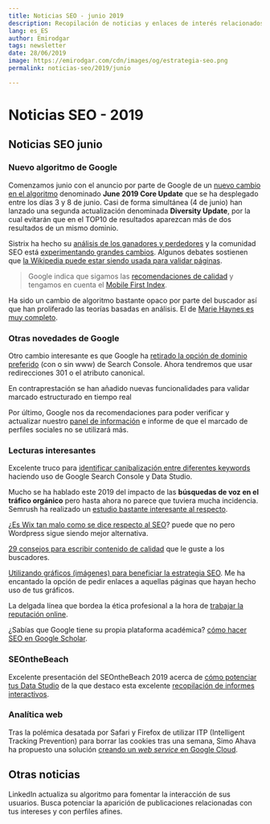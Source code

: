 ```yaml
---
title: Noticias SEO - junio 2019
description: Recopilación de noticias y enlaces de interés relacionados con el SEO y Marketing digital
lang: es_ES
author: Emirodgar
tags: newsletter
date: 28/06/2019
image: https://emirodgar.com/cdn/images/og/estrategia-seo.png
permalink: noticias-seo/2019/junio

---
```


# Noticias SEO - 2019


## Noticias SEO junio

### Nuevo algoritmo de Google

Comenzamos junio con el anuncio por parte de Google de un [nuevo cambio en el algoritmo](https://twitter.com/searchliaison/status/1135275028834947073) denominado **June 2019 Core Update** que se ha desplegado entre los días 3 y 8 de junio. Casi de forma simultánea (4 de junio) han lanzado una segunda actualización denominada **Diversity Update**, por la cual evitarán que en el TOP10 de resultados aparezcan más de dos resultados de un mismo dominio. 

Sistrix ha hecho su [análisis de los ganadores y perdedores](https://www.sistrix.com/blog/google-core-update-more-content-and-news-sites-affected/) y la comunidad SEO está [experimentando grandes cambios](https://www.seroundtable.com/google-june-2019-core-update-big-27682.html).  Algunos debates sostienen que [la Wikipedia puede estar siendo usada para validar páginas](https://www.searchenginejournal.com/google-june-update-wikipedia/313731/).

> Google indica que sigamos las [recomendaciones de calidad](https://static.googleusercontent.com/media/www.google.com/en//insidesearch/howsearchworks/assets/searchqualityevaluatorguidelines.pdf) y tengamos en cuenta el [Mobile First Index](https://developers.google.com/search/mobile-sites/mobile-first-indexing).

Ha sido un cambio de algoritmo bastante opaco por parte del buscador así que han proliferado las teorías basadas en análisis. El de [Marie Haynes es muy completo](https://www.mariehaynes.com/june-3-2019-core-quality-update/). 

### Otras novedades de Google

Otro cambio interesante es que Google ha [retirado la opción de dominio preferido](https://webmasters.googleblog.com/2019/06/bye-bye-preferred-domain-setting.html) (con o sin www) de Search Console. Ahora tendremos que usar redirecciones 301 o el atributo canonical.

En contraprestación se han añadido nuevas funcionalidades para validar marcado estructurado en tiempo real

<amp-twitter 
  width="375"
  height="472"
  layout="responsive"
  data-tweetid="1143162650332979202">
</amp-twitter>

Por último, Google nos da recomendaciones para poder verificar y actualizar nuestro [panel de información](https://support.google.com/knowledgepanel/answer/7534842?hl=es) e informe de que el marcado de perfiles sociales no se utilizará más.

<amp-twitter 
  width="375"
  height="472"
  layout="responsive"
  data-tweetid="1143558928439005184">
</amp-twitter>

### Lecturas interesantes

Excelente truco para [identificar canibalización entre diferentes keywords](https://strategiq.co/how-to-identify-keyword-cannibalisation/) haciendo uso de Google Search Console y Data Studio.

Mucho se ha hablado este 2019 del impacto de las **búsquedas de voz en el tráfico orgánico** pero hasta ahora no parece que tuviera mucha incidencia. Semrush ha realizado un [estudio bastante interesante al respecto](https://www.semrush.com/blog/voice-search-study/).

¿[Es Wix tan malo como se dice respecto al SEO](https://ahrefs.com/blog/wix-seo/)? puede que no pero Wordpress sigue siendo mejor alternativa.

[29 consejos para escribir contenido de calidad](https://databox.com/seo-copywriting-tips) que le guste a los buscadores.

[Utilizando gráficos (imágenes) para beneficiar la estrategia SEO](https://www.semrush.com/blog/how-to-add-faq-schema-google-tag-manager). Me ha encantado la opción de pedir enlaces a aquellas páginas que hayan hecho uso de tus gráficos. 

La delgada línea que bordea la ética profesional a la hora de [trabajar la reputación online](https://www.buzzfeednews.com/article/craigsilverman/google-search-manipulation-online-reputation-expert).

¿Sabías que Google tiene su propia plataforma académica? [cómo hacer SEO en Google Scholar](https://www.distilled.net/resources/google-scholar-indexation-ranking/).

### SEOntheBeach

Excelente presentación del SEOntheBeach 2019 acerca de [cómo potenciar tus Data Studio](https://es.slideshare.net/Memoriq/data-studio-al-rescate-seonthebeach-2019) de la que destaco esta excelente [recopilación de informes interactivos](https://datastudio.google.com/u/0/reporting/0B2lgFyX5qOqhbFE5RllsdFdtMXc/page/RKdH).

### Analítica web

Tras la polémica desatada por Safari y Firefox de utilizar ITP (Intelligent Tracking Prevention) para borrar las cookies tras una semana, Simo Ahava ha propuesto una solución [creando un *web service* en Google Cloud](https://www.simoahava.com/google-cloud/create-cookie-rewrite-web-service-google-cloud/).

## Otras noticias

LinkedIn actualiza su algoritmo para fomentar la interacción de sus usuarios. Busca potenciar la aparición de publicaciones relacionadas con tus intereses y con perfiles afines.

<amp-twitter 
  width="375"
  height="472"
  layout="responsive"
  data-tweetid="1143501025866899456">
</amp-twitter>

<!--stackedit_data:
eyJoaXN0b3J5IjpbLTc5MzM0MzYyOCwtNzEyMDg1NzU1LDgwMj
E3MTkzN119
-->